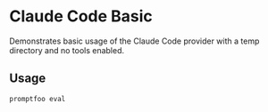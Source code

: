 # Claude Code Basic

Demonstrates basic usage of the Claude Code provider with a temp directory and no tools enabled.

## Usage

```bash
promptfoo eval
```

